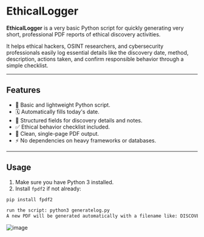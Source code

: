 # EthicalLogger

**EthicalLogger** is a very basic Python script for quickly generating very short, professional PDF reports of ethical discovery activities.

It helps ethical hackers, OSINT researchers, and cybersecurity professionals easily log essential details like the discovery date, method, description, actions taken, and confirm responsible behavior through a simple checklist.

---

## Features
- 📝 Basic and lightweight Python script.
- 🗓️ Automatically fills today's date.
- 🧾 Structured fields for discovery details and notes.
- ✅ Ethical behavior checklist included.
- 📄 Clean, single-page PDF output.
- ⚡ No dependencies on heavy frameworks or databases.

---

## Usage

1. Make sure you have Python 3 installed.
2. Install `fpdf2` if not already:

```bash
pip install fpdf2

run the script: python3 generatelog.py
A new PDF will be generated automatically with a filename like: DISCOVERY-20250428-0001.pdf in logs
```

![image](https://github.com/user-attachments/assets/172dac6f-ddc8-4f73-80e0-6faf83add84b)
